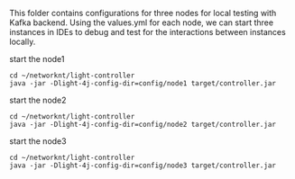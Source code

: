 This folder contains configurations for three nodes for local testing with Kafka backend. Using the values.yml for each node, we can start three instances in IDEs to debug and test for the interactions between instances locally.

start the node1

```
cd ~/networknt/light-controller
java -jar -Dlight-4j-config-dir=config/node1 target/controller.jar
```

start the node2

```
cd ~/networknt/light-controller
java -jar -Dlight-4j-config-dir=config/node2 target/controller.jar

```

start the node3

```
cd ~/networknt/light-controller
java -jar -Dlight-4j-config-dir=config/node3 target/controller.jar

```